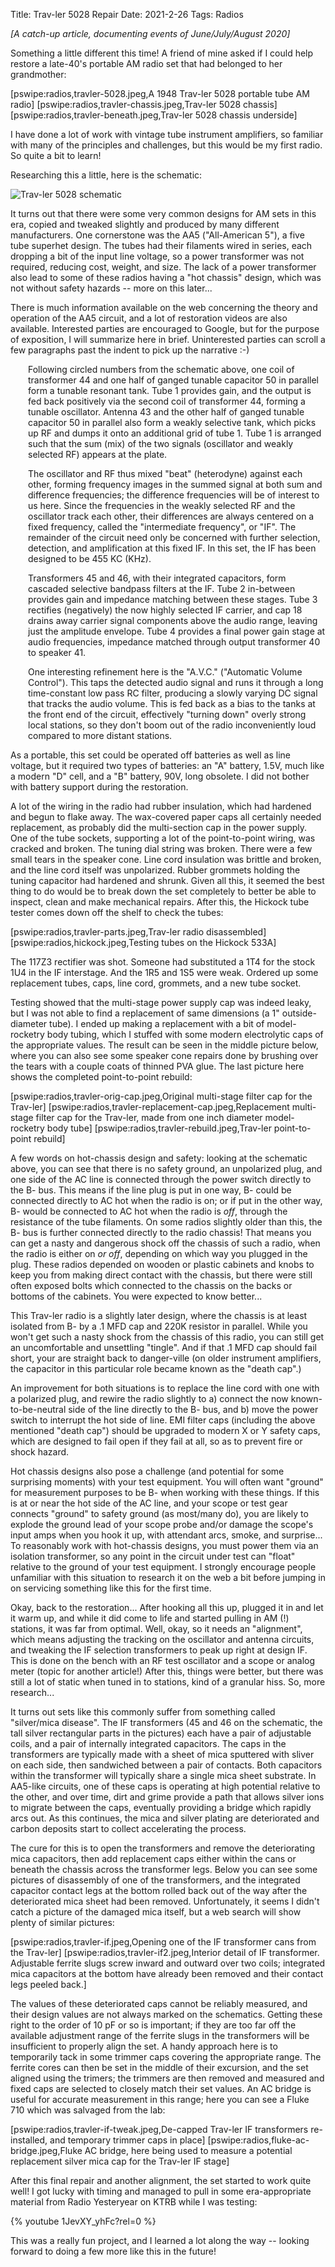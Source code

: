 Title: Trav-ler 5028 Repair
Date: 2021-2-26
Tags: Radios

_[A catch-up article, documenting events of June/July/August 2020]_

Something a little different this time!  A friend of mine asked if I could help restore a late-40's portable
AM radio set that had belonged to her grandmother:

[pswipe:radios,travler-5028.jpeg,A 1948 Trav-ler 5028 portable tube AM radio]
[pswipe:radios,travler-chassis.jpeg,Trav-ler 5028 chassis]
[pswipe:radios,travler-beneath.jpeg,Trav-ler 5028 chassis underside]

I have done a lot of work with vintage tube instrument amplifiers, so familiar with many of the
principles and challenges, but this would be my first radio. So quite a bit to learn!

Researching this a little, here is the schematic:

<p><img style="display:block; margin-left:auto; margin-right:auto" src="/images/radios/travler-schem.png" 
title="Trav-ler 5028 schematic"/></p>

It turns out that there were some very common designs for AM sets in this era, copied and tweaked slightly and
produced by many different manufacturers.  One cornerstone was the AA5 ("All-American 5"), a five tube
superhet design.  The tubes had their filaments wired in series, each dropping a bit of the input line
voltage, so a power transformer was not required, reducing cost, weight, and size. The lack of a power
transformer also lead to some of these radios having a "hot chassis" design, which was not without safety
hazards -- more on this later...

There is much information available on the web concerning the theory and operation of the AA5 circuit, and a
lot of restoration videos are also available.  Interested parties are encouraged to Google, but for the
purpose of exposition, I will summarize here in brief.  Uninterested parties can scroll a few paragraphs past
the indent to pick up the narrative :-)

<div style="display: block; start; padding-left: 2em">

<p>Following circled numbers from the schematic above, one coil of transformer 44 and one half of ganged
tunable capacitor 50 in parallel form a tunable resonant tank.  Tube 1 provides gain, and the output is
fed back positively via the second coil of transformer 44, forming a tunable oscillator.  Antenna 43 and the
other half of ganged tunable capacitor 50 in parallel also form a weakly selective tank, which picks up RF
and dumps it onto an additional grid of tube 1. Tube 1 is arranged such that the sum (mix) of the two
signals (oscillator and weakly selected RF) appears at the plate.

<p>The oscillator and RF thus mixed "beat" (heterodyne) against each other, forming frequency images in the
summed signal at both sum and difference frequencies; the difference frequencies will be of interest to us
here.  Since the frequencies in the weakly selected RF and the oscillator track each other, their differences
are always centered on a fixed frequency, called the "intermediate frequency", or "IF".  The remainder of the
circuit need only be concerned with further selection, detection, and amplification at this fixed IF.  In this
set, the IF has been designed to be 455 KC (KHz).

<p>Transformers 45 and 46, with their integrated capacitors, form cascaded selective bandpass filters at the
IF. Tube 2 in-between provides gain and impedance matching between these stages.  Tube 3 rectifies
(negatively) the now highly selected IF carrier, and cap 18 drains away carrier signal components above the
audio range, leaving just the amplitude envelope.  Tube 4 provides a final power gain stage at audio
frequencies, impedance matched through output transformer 40 to speaker 41.

<p>One interesting refinement here is the "A.V.C." ("Automatic Volume Control"). This taps the detected audio
signal and runs it through a long time-constant low pass RC filter, producing a slowly varying DC signal that
tracks the audio volume.  This is fed back as a bias to the tanks at the front end of the circuit, effectively
"turning down" overly strong local stations, so they don't boom out of the radio inconveniently loud compared
to more distant stations.

</div>

As a portable, this set could be operated off batteries as well as line voltage, but it required two types of
batteries: an "A" battery, 1.5V, much like a modern "D" cell, and a "B" battery, 90V, long obsolete.  I did
not bother with battery support during the restoration.

A lot of the wiring in the radio had rubber insulation, which had hardened and begun to flake away.  The
wax-covered paper caps all certainly needed replacement, as probably did the multi-section cap in the power
supply.  One of the tube sockets, supporting a lot of the point-to-point wiring, was cracked and broken. The
tuning dial string was broken.  There were a few small tears in the speaker cone.  Line cord insulation was
brittle and broken, and the line cord itself was unpolarized.  Rubber grommets holding the tuning capacitor
had hardened and shrunk.  Given all this, it seemed the best thing to do would be to break down the set
completely to better be able to inspect, clean and make mechanical repairs. After this, the Hickock tube
tester comes down off the shelf to check the tubes:

[pswipe:radios,travler-parts.jpeg,Trav-ler radio disassembled]
[pswipe:radios,hickock.jpeg,Testing tubes on the Hickock 533A]

The 117Z3 rectifier was shot.  Someone had substituted a 1T4 for the stock 1U4 in the IF interstage.  And the
1R5 and 1S5 were weak.  Ordered up some replacement tubes, caps, line cord, grommets, and a new tube socket.   

Testing showed that the multi-stage power supply cap was indeed leaky, but I was not able to find a
replacement of same dimensions (a 1" outside-diameter tube).  I ended up making a replacement with a bit of
model-rocketry body tubing, which I stuffed with some modern electrolytic caps of the appropriate values.  The
result can be seen in the middle picture below, where you can also see some speaker cone repairs done by
brushing over the tears with a couple coats of thinned PVA glue.  The last picture here shows the completed
point-to-point rebuild:

[pswipe:radios,travler-orig-cap.jpeg,Original multi-stage filter cap for the Trav-ler]
[pswipe:radios,travler-replacement-cap.jpeg,Replacement multi-stage filter cap for the Trav-ler, made from one inch diameter model-rocketry body tube]
[pswipe:radios,travler-rebuild.jpeg,Trav-ler point-to-point rebuild]

A few words on hot-chassis design and safety: looking at the schematic above, you can see that there is no
safety ground, an unpolarized plug, and one side of the AC line is connected through the power switch directly
to the B- bus.  This means if the line plug is put in one way, B- could be connected directly to AC hot when
the radio is on; or if put in the other way, B- would be connected to AC hot when the radio is _off_, through
the resistance of the tube filaments.  On some radios slightly older than this, the B- bus is further
connected directly to the radio chassis!  That means you can get a nasty and dangerous shock off the chassis
of such a radio, when the radio is either on _or off_, depending on which way you plugged in the plug.  These
radios depended on wooden or plastic cabinets and knobs to keep you from making direct contact with the
chassis, but there were still often exposed bolts which connected to the chassis on the backs or bottoms of
the cabinets.  You were expected to know better...

This Trav-ler radio is a slightly later design, where the chassis is at least isolated from B- by a .1 MFD cap
and 220K resistor in parallel.  While you won't get such a nasty shock from the chassis of this radio, you can
still get an uncomfortable and unsettling "tingle".  And if that .1 MFD cap should fail short, your are
straight back to danger-ville (on older instrument amplifiers, the capacitor in this particular role became
known as the "death cap".)

An improvement for both situations is to replace the line cord with one with a polarized plug, and rewire the
radio slightly to a) connect the now known-to-be-neutral side of the line directly to the B- bus, and b) move
the power switch to interrupt the hot side of line.  EMI filter caps (including the above mentioned "death
cap") should be upgraded to modern X or Y safety caps, which are designed to fail open if they fail at all,
so as to prevent fire or shock hazard.

Hot chassis designs also pose a challenge (and potential for some surprising moments) with your test
equipment.  You will often want "ground" for measurement purposes to be B- when working with these things. If
this is at or near the hot side of the AC line, and your scope or test gear connects "ground" to safety ground
(as most/many do), you are likely to explode the ground lead of your scope probe and/or damage the scope's
input amps when you hook it up, with attendant arcs, smoke, and surprise... To reasonably work with
hot-chassis designs, you must power them via an isolation transformer, so any point in the circuit under test
can "float" relative to the ground of your test equipment.  I strongly encourage people unfamiliar with this
situation to research it on the web a bit before jumping in on servicing something like this for the first
time.

Okay, back to the restoration...  After hooking all this up, plugged it in and let it warm up, and while it
did come to life and started pulling in AM (!) stations, it was far from optimal.  Well, okay, so it needs an
"alignment", which means adjusting the tracking on the oscillator and antenna circuits, and tweaking the IF
selection transformers to peak up right at design IF.  This is done on the bench with an RF test oscillator
and a scope or analog meter (topic for another article!)  After this, things were better, but there was still
a lot of static when tuned in to stations, kind of a granular hiss.  So, more research...

It turns out sets like this commonly suffer from something called "silver/mica disease".  The IF transformers
(45 and 46 on the schematic, the tall silver rectangular parts in the pictures) each have a pair of adjustable
coils, and a pair of internally integrated capacitors.  The caps in the transformers are typically made with a
sheet of mica sputtered with sliver on each side, then sandwiched between a pair of contacts.  Both capacitors
within the transformer will typically share a single mica sheet substrate. In AA5-like circuits, one of these
caps is operating at high potential relative to the other, and over time, dirt and grime provide a path that
allows silver ions to migrate between the caps, eventually providing a bridge which rapidly arcs out.  As this
continues, the mica and silver plating are deteriorated and carbon deposits start to collect accelerating the
process.

The cure for this is to open the transformers and remove the deteriorating mica capacitors, then add
replacement caps either within the cans or beneath the chassis across the transformer legs.  Below you can see
some pictures of disassembly of one of the transformers, and the integrated capacitor contact legs at the
bottom rolled back out of the way after the deteriorated mica sheet had been removed.  Unfortunately, it seems
I didn't catch a picture of the damaged mica itself, but a web search will show plenty of similar pictures:

[pswipe:radios,travler-if.jpeg,Opening one of the IF transformer cans from the Trav-ler]
[pswipe:radios,travler-if2.jpeg,Interior detail of IF transformer.  Adjustable ferrite slugs screw inward and outward over two coils; integrated mica capacitors at the bottom have already been removed and their contact legs peeled back.]

The values of these deteriorated caps cannot be reliably measured, and their design values are not always
marked on the schematics.  Getting these right to the order of 10 pF or so is important; if they are too far
off the available adjustment range of the ferrite slugs in the transformers will be insufficient to properly
align the set.  A handy approach here is to temporarily tack in some trimmer caps covering the appropriate
range.  The ferrite cores can then be set in the middle of their excursion, and the set aligned using the
trimers; the trimmers are then removed and measured and fixed caps are selected to closely match their set
values. An AC bridge is useful for accurate measurement in this range; here you can see a Fluke 710 which was
salvaged from the lab:

[pswipe:radios,travler-if-tweak.jpeg,De-capped Trav-ler IF transformers re-installed, and temporary trimmer caps in place]
[pswipe:radios,fluke-ac-bridge.jpeg,Fluke AC bridge, here being used to measure a potential replacement silver mica cap for the Trav-ler IF stage]

After this final repair and another alignment, the set started to work quite well!  I got lucky with timing
and managed to pull in some era-appropriate material from Radio Yesteryear on KTRB while I was testing:

{% youtube 1JevXY_yhFc?rel=0 %}

This was a really fun project, and I learned a lot along the way -- looking forward to doing a few more like
this in the future!
